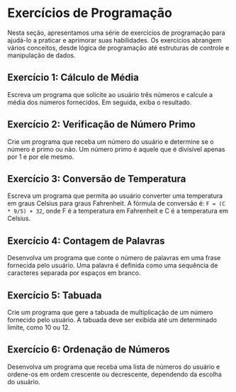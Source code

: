 # Exercícios de Programação

Nesta seção, apresentamos uma série de exercícios de programação para ajudá-lo a praticar e aprimorar suas habilidades. Os exercícios abrangem vários conceitos, desde lógica de programação até estruturas de controle e manipulação de dados.

## Exercício 1: Cálculo de Média

Escreva um programa que solicite ao usuário três números e calcule a média dos números fornecidos. Em seguida, exiba o resultado.

## Exercício 2: Verificação de Número Primo

Crie um programa que receba um número do usuário e determine se o número é primo ou não. Um número primo é aquele que é divisível apenas por 1 e por ele mesmo.

## Exercício 3: Conversão de Temperatura

Escreva um programa que permita ao usuário converter uma temperatura em graus Celsius para graus Fahrenheit. A fórmula de conversão é: `F = (C * 9/5) + 32`, onde F é a temperatura em Fahrenheit e C é a temperatura em Celsius.

## Exercício 4: Contagem de Palavras

Desenvolva um programa que conte o número de palavras em uma frase fornecida pelo usuário. Uma palavra é definida como uma sequência de caracteres separada por espaços em branco.

## Exercício 5: Tabuada

Crie um programa que gere a tabuada de multiplicação de um número fornecido pelo usuário. A tabuada deve ser exibida até um determinado limite, como 10 ou 12.

## Exercício 6: Ordenação de Números

Desenvolva um programa que receba uma lista de números do usuário e ordene-os em ordem crescente ou decrescente, dependendo da escolha do usuário.


